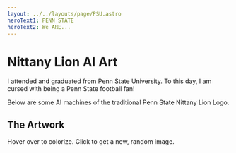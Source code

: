 ```yaml
---
layout: ../../layouts/page/PSU.astro
heroText1: PENN STATE
heroText2: We ARE...
---
```


# Nittany Lion AI Art

I attended and graduated from Penn State University. To this day, I am cursed with being a Penn State football fan!

Below are some AI machines of the traditional Penn State Nittany Lion Logo.


## The Artwork

Hover over to colorize. Click to get a new, random image.